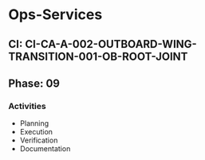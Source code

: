# Ops-Services

## CI: CI-CA-A-002-OUTBOARD-WING-TRANSITION-001-OB-ROOT-JOINT
## Phase: 09

### Activities
- Planning
- Execution
- Verification
- Documentation
